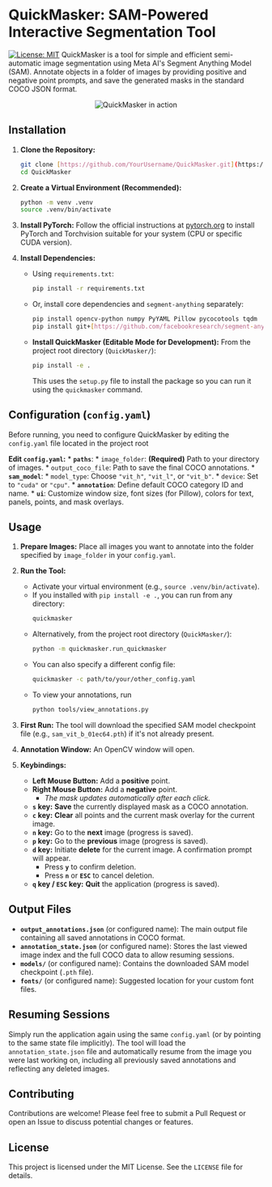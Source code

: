 # QuickMasker: SAM-Powered Interactive Segmentation Tool

[![License: MIT](https://img.shields.io/badge/License-MIT-yellow.svg)](https://opensource.org/licenses/MIT) QuickMasker is a tool for simple and efficient semi-automatic image segmentation using Meta AI's Segment Anything Model (SAM). Annotate objects in a folder of images by providing positive and negative point prompts, and save the generated masks in the standard COCO JSON format.

<p align="center">
  <img src="assets/quickmasker_demo.gif" alt="QuickMasker in action">
</p>

## Installation

1.  **Clone the Repository:**
    ```bash
    git clone [https://github.com/YourUsername/QuickMasker.git](https://github.com/tolesch/QuickMasker.git)
    cd QuickMasker
    ```

2.  **Create a Virtual Environment (Recommended):**
    ```bash
    python -m venv .venv
    source .venv/bin/activate
    ```

3.  **Install PyTorch:** Follow the official instructions at [pytorch.org](https://pytorch.org/get-started/locally/) to install PyTorch and Torchvision suitable for your system (CPU or specific CUDA version).

4.  **Install Dependencies:**
    * Using `requirements.txt`:
        ```bash
        pip install -r requirements.txt
        ```
    * Or, install core dependencies and `segment-anything` separately:
        ```bash
        pip install opencv-python numpy PyYAML Pillow pycocotools tqdm
        pip install git+[https://github.com/facebookresearch/segment-anything.git](https://github.com/facebookresearch/segment-anything.git)
        ```
    * **Install QuickMasker (Editable Mode for Development):**
        From the project root directory (`QuickMasker/`):
        ```bash
        pip install -e .
        ```
        This uses the `setup.py` file to install the package so you can run it using the `quickmasker` command.

## Configuration (`config.yaml`)

Before running, you need to configure QuickMasker by editing the `config.yaml` file located in the project root

**Edit `config.yaml`:**
    * **`paths`**:
        * `image_folder`: **(Required)** Path to your directory of images.
        * `output_coco_file`: Path to save the final COCO annotations.
    * **`sam_model`**:
        * `model_type`: Choose `"vit_h"`, `"vit_l"`, or `"vit_b"`.
        * `device`: Set to `"cuda"` or `"cpu"`.
    * **`annotation`**: Define default COCO category ID and name.
    * **`ui`**: Customize window size, font sizes (for Pillow), colors for text, panels, points, and mask overlays.

## Usage

1.  **Prepare Images:** Place all images you want to annotate into the folder specified by `image_folder` in your `config.yaml`.
3.  **Run the Tool:**
    * Activate your virtual environment (e.g., `source .venv/bin/activate`).
    * If you installed with `pip install -e .`, you can run from any directory:
        ```bash
        quickmasker
        ```
    * Alternatively, from the project root directory (`QuickMasker/`):
        ```bash
        python -m quickmasker.run_quickmasker
        ```
    * You can also specify a different config file:
        ```bash
        quickmasker -c path/to/your/other_config.yaml
        ```
    * To view your annotations, run
        ```bash
        python tools/view_annotations.py
        ```

4.  **First Run:** The tool will download the specified SAM model checkpoint file (e.g., `sam_vit_b_01ec64.pth`) if it's not already present.

5.  **Annotation Window:** An OpenCV window will open.

6.  **Keybindings:**
    * **Left Mouse Button:** Add a **positive** point.
    * **Right Mouse Button:** Add a **negative** point.
        * *The mask updates automatically after each click.*
    * **`s` key:** **Save** the currently displayed mask as a COCO annotation.
    * **`c` key:** **Clear** all points and the current mask overlay for the current image.
    * **`n` key:** Go to the **next** image (progress is saved).
    * **`p` key:** Go to the **previous** image (progress is saved).
    * **`d` key:** Initiate **delete** for the current image. A confirmation prompt will appear.
        * Press **`y`** to confirm deletion.
        * Press **`n`** or **`ESC`** to cancel deletion.
    * **`q` key / `ESC` key:** **Quit** the application (progress is saved).

## Output Files

* **`output_annotations.json`** (or configured name): The main output file containing all saved annotations in COCO format.
* **`annotation_state.json`** (or configured name): Stores the last viewed image index and the full COCO data to allow resuming sessions.
* **`models/`** (or configured name): Contains the downloaded SAM model checkpoint (`.pth` file).
* **`fonts/`** (or configured name): Suggested location for your custom font files.

## Resuming Sessions

Simply run the application again using the same `config.yaml` (or by pointing to the same state file implicitly). The tool will load the `annotation_state.json` file and automatically resume from the image you were last working on, including all previously saved annotations and reflecting any deleted images.

## Contributing

Contributions are welcome! Please feel free to submit a Pull Request or open an Issue to discuss potential changes or features.

## License

This project is licensed under the MIT License. See the `LICENSE` file for details.
